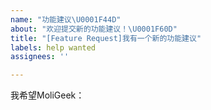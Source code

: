 ```yaml
---
name: "功能建议\U0001F44D"
about: "欢迎提交新的功能建议！\U0001F60D"
title: "[Feature Request]我有一个新的功能建议"
labels: help wanted
assignees: ''

---
```


<!--⚠️您可以提出任何功能建议，我们会认真对待您的每个建议并尽快予以答复哦~-->
<!--注意！我们不会二次处理相同的请求，恳请您在Issues中查看是否有您希望的功能，避免重复提交-->

<!--请在下面提交相关建议吧👍-->

我希望MoliGeek：
